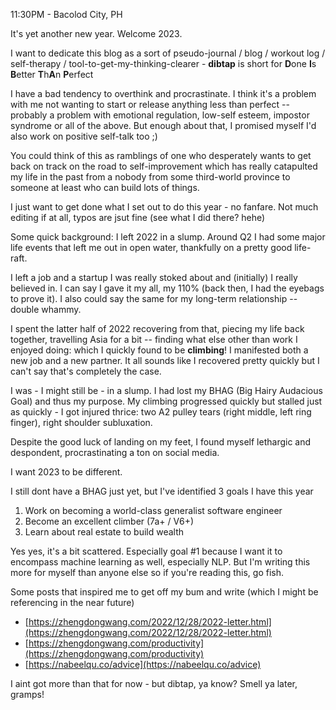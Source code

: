11:30PM - Bacolod City, PH

It's yet another new year. Welcome 2023.

I want to dedicate this blog as a sort of pseudo-journal / blog / workout log / self-therapy / tool-to-get-my-thinking-clearer - **dibtap** is short for **D**one **I**s **B**etter **T**h**A**n **P**erfect

I have a bad tendency to overthink and procrastinate. I think it's a problem with me not wanting to start or release anything less than perfect -- probably a problem with emotional regulation, low-self esteem, impostor syndrome or all of the above. But enough about that, I promised myself I'd also work on positive self-talk too ;)

You could think of this as ramblings of one who desperately wants to get back on track on the road to self-improvement which has really catapulted my life in the past from a nobody from some third-world province to someone at least who can build lots of things.

I just want to get done what I set out to do this year - no fanfare. Not much editing if at all, typos are jsut fine (see what I did there? hehe)

Some quick background: I left 2022 in a slump. Around Q2 I had some major life events that left me out in open water, thankfully on a pretty good life-raft. 

I left a job and a startup I was really stoked about and (initially) I really believed in. I can say I gave it my all, my 110% (back then, I had the eyebags to prove it). I also could say the same for my long-term relationship -- double whammy.

I spent the latter half of 2022 recovering from that, piecing my life back together, travelling Asia for a bit -- finding what else other than work I enjoyed doing: which I quickly found to be **climbing**! I manifested both a new job and a new partner. It all sounds like I recovered pretty quickly but I can't say that's completely the case. 

I was - I might still be - in a slump. I had lost my BHAG (Big Hairy Audacious Goal) and thus my purpose. My climbing progressed quickly but stalled just as quickly - I got injured thrice: two A2 pulley tears (right middle, left ring finger), right shoulder subluxation. 

Despite the good luck of landing on my feet, I found myself lethargic and despondent, procrastinating a ton on social media.

I want 2023 to be different. 

I still dont have a BHAG just yet, but I've identified 3 goals I have this year

1. Work on becoming a world-class generalist software engineer
2. Become an excellent climber (7a+ / V6+)
3. Learn about real estate to build wealth

Yes yes, it's a bit scattered. Especially goal #1 because I want it to encompass machine learning as well, especially NLP. But I'm writing this more for myself than anyone else so if you're reading this, go fish. 

Some posts that inspired me to get off my bum and write (which I might be referencing in the near future)
* [https://zhengdongwang.com/2022/12/28/2022-letter.html](https://zhengdongwang.com/2022/12/28/2022-letter.html)
* [https://zhengdongwang.com/productivity](https://zhengdongwang.com/productivity)
* [https://nabeelqu.co/advice](https://nabeelqu.co/advice)

I aint got more than that for now - but dibtap, ya know? Smell ya later, gramps!